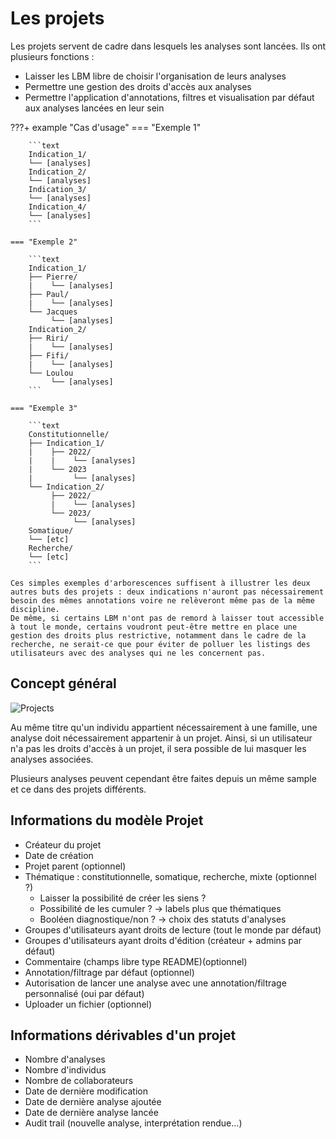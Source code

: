 # Les projets

Les projets servent de cadre dans lesquels les analyses sont lancées. Ils ont plusieurs fonctions :  

- Laisser les LBM libre de choisir l'organisation de leurs analyses
- Permettre une gestion des droits d'accès aux analyses
- Permettre l'application d'annotations, filtres et visualisation par défaut aux analyses lancées en leur sein

???+ example "Cas d'usage"
    === "Exemple 1"

        ```text
        Indication_1/
        └── [analyses]
        Indication_2/
        └── [analyses]
        Indication_3/  
        └── [analyses]
        Indication_4/
        └── [analyses]
        ```

    === "Exemple 2"

        ```text
        Indication_1/  
        ├── Pierre/  
        |    └── [analyses]
        ├── Paul/
        |    └── [analyses]
        └── Jacques
             └── [analyses]  
        Indication_2/  
        ├── Riri/  
        |    └── [analyses]
        ├── Fifi/
        |    └── [analyses]
        └── Loulou
             └── [analyses]  
        ```

    === "Exemple 3"

        ```text
        Constitutionnelle/  
        ├── Indication_1/  
        |    ├── 2022/
        |    |    └── [analyses]
        |    └── 2023
        |         └── [analyses] 
        └── Indication_2/  
             ├── 2022/  
             |    └── [analyses]
             └── 2023/
                  └── [analyses]
        Somatique/
        └── [etc]
        Recherche/
        └── [etc]
        ```

    Ces simples exemples d'arborescences suffisent à illustrer les deux autres buts des projets : deux indications n'auront pas nécessairement besoin des mêmes annotations voire ne relèveront même pas de la même discipline.  
    De même, si certains LBM n'ont pas de remord à laisser tout accessible à tout le monde, certains voudront peut-être mettre en place une gestion des droits plus restrictive, notamment dans le cadre de la recherche, ne serait-ce que pour éviter de polluer les listings des utilisateurs avec des analyses qui ne les concernent pas.

## Concept général

![Projects](/images/projects.png)

Au même titre qu'un individu appartient nécessairement à une famille, une analyse doit nécessairement appartenir à un projet. Ainsi, si un utilisateur n'a pas les droits d'accès à un projet, il sera possible de lui masquer les analyses associées.

Plusieurs analyses peuvent cependant être faites depuis un même sample et ce dans des projets différents.

## Informations du modèle Projet

- Créateur du projet
- Date de création
- Projet parent (optionnel)
- Thématique : constitutionnelle, somatique, recherche, mixte (optionnel ?)
  - Laisser la possibilité de créer les siens ?
  - Possibilité de les cumuler ? → labels plus que thématiques
  - Booléen diagnostique/non ? → choix des statuts d'analyses
- Groupes d'utilisateurs ayant droits de lecture (tout le monde par défaut)
- Groupes d'utilisateurs ayant droits d'édition (créateur + admins par défaut)
- Commentaire (champs libre type README)(optionnel)
- Annotation/filtrage par défaut (optionnel)
- Autorisation de lancer une analyse avec une annotation/filtrage personnalisé (oui par défaut)
- Uploader un fichier (optionnel)

## Informations dérivables d'un projet

- Nombre d'analyses
- Nombre d'individus
- Nombre de collaborateurs
- Date de dernière modification
- Date de dernière analyse ajoutée
- Date de dernière analyse lancée
- Audit trail (nouvelle analyse, interprétation rendue…)
